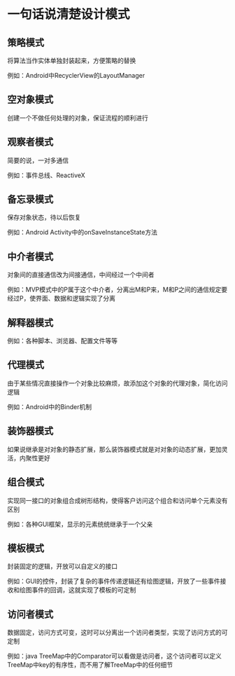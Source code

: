 # 一句话说清楚设计模式

## 策略模式

将算法当作实体单独封装起来，方便策略的替换

例如：Android中RecyclerView的LayoutManager

## 空对象模式

创建一个不做任何处理的对象，保证流程的顺利进行

## 观察者模式

简要的说，一对多通信

例如：事件总线、ReactiveX

## 备忘录模式

保存对象状态，待以后恢复

例如：Android Activity中的onSaveInstanceState方法

## 中介者模式

对象间的直接通信改为间接通信，中间经过一个中间者

例如：MVP模式中的P属于这个中介者，分离出M和P来，M和P之间的通信规定要经过P，使界面、数据和逻辑实现了分离

## 解释器模式

例如：各种脚本、浏览器、配置文件等等

## 代理模式

由于某些情况直接操作一个对象比较麻烦，故添加这个对象的代理对象，简化访问逻辑

例如：Android中的Binder机制

## 装饰器模式

如果说继承是对对象的静态扩展，那么装饰器模式就是对对象的动态扩展，更加灵活，内聚性更好

## 组合模式

实现同一接口的对象组合成树形结构，使得客户访问这个组合和访问单个元素没有区别

例如：各种GUI框架，显示的元素统统继承于一个父亲

## 模板模式

封装固定的逻辑，开放可以自定义的接口

例如：GUI的控件，封装了复杂的事件传递逻辑还有绘图逻辑，开放了一些事件接收和绘图事件的回调，这就实现了模板的可定制

## 访问者模式

数据固定，访问方式可变，这时可以分离出一个访问者类型，实现了访问方式的可定制

例如：java TreeMap中的Comparator可以看做是访问者，这个访问者可以定义TreeMap中key的有序性，而不用了解TreeMap中的任何细节


